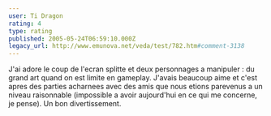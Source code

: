 ```yaml
---
user: Ti Dragon
rating: 4
type: rating
published: 2005-05-24T06:59:10.000Z
legacy_url: http://www.emunova.net/veda/test/782.htm#comment-3138
---
```

J'ai adore le coup de l'ecran splitte et deux personnages a manipuler : du grand art quand on est limite en gameplay. J'avais beaucoup aime et c'est apres des parties acharnees avec des amis que nous etions parevenus a un niveau raisonnable (impossible a avoir aujourd'hui en ce qui me concerne, je pense). Un bon divertissement.